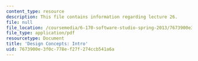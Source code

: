 ```yaml
---
content_type: resource
description: This file contains information regarding lecture 26.
file: null
file_location: /coursemedia/6-170-software-studio-spring-2013/7673900e3f0c778ef27f274ccb541a6a_MIT6_170S13_26-con-intro.pdf
file_type: application/pdf
resourcetype: Document
title: 'Design Concepts: Intro'
uid: 7673900e-3f0c-778e-f27f-274ccb541a6a
---
```

